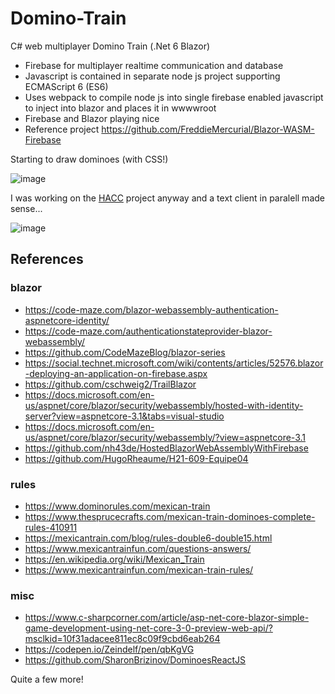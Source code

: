 # Domino-Train
C# web multiplayer Domino Train (.Net 6 Blazor)

* Firebase for multiplayer realtime communication and database
* Javascript is contained in separate node js project supporting ECMAScript 6 (ES6)
* Uses webpack to compile node js into single firebase enabled javascript to inject into blazor and places it in wwwwroot
* Firebase and Blazor playing nice
* Reference project https://github.com/FreddieMercurial/Blazor-WASM-Firebase

Starting to draw dominoes (with CSS!)

![image](https://user-images.githubusercontent.com/3766240/170846661-18c9492e-fe72-4f97-919c-eecc0fa22dd8.png)

I was working on the [HACC](https://github.com/Blazor-Console/HACC) project anyway and a text client in paralell made sense...

![image](https://user-images.githubusercontent.com/3766240/170865024-741ec5fe-b977-4a9b-a287-df6ea6efbee6.png)

## References
### blazor
* https://code-maze.com/blazor-webassembly-authentication-aspnetcore-identity/
* https://code-maze.com/authenticationstateprovider-blazor-webassembly/
* https://github.com/CodeMazeBlog/blazor-series
* https://social.technet.microsoft.com/wiki/contents/articles/52576.blazor-deploying-an-application-on-firebase.aspx
* https://github.com/cschweig2/TrailBlazor
* https://docs.microsoft.com/en-us/aspnet/core/blazor/security/webassembly/hosted-with-identity-server?view=aspnetcore-3.1&tabs=visual-studio
* https://docs.microsoft.com/en-us/aspnet/core/blazor/security/webassembly/?view=aspnetcore-3.1
* https://github.com/nh43de/HostedBlazorWebAssemblyWithFirebase
* https://github.com/HugoRheaume/H21-609-Equipe04
### rules
* https://www.dominorules.com/mexican-train
* https://www.thesprucecrafts.com/mexican-train-dominoes-complete-rules-410911
* https://mexicantrain.com/blog/rules-double6-double15.html
* https://www.mexicantrainfun.com/questions-answers/
* https://en.wikipedia.org/wiki/Mexican_Train
* https://www.mexicantrainfun.com/mexican-train-rules/
### misc
* https://www.c-sharpcorner.com/article/asp-net-core-blazor-simple-game-development-using-net-core-3-0-preview-web-api/?msclkid=10f31adacee811ec8c09f9cbd6eab264
* https://codepen.io/Zeindelf/pen/qbKgVG
* https://github.com/SharonBrizinov/DominoesReactJS

Quite a few more!
